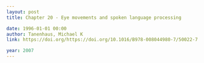 ```yaml
---
layout: post
title: Chapter 20 - Eye movements and spoken language processing

date: 1996-01-01 00:00
author: Tanenhaus, Michael K 
link: https://doi.org/https://doi.org/10.1016/B978-008044980-7/50022-7

year: 2007
---
```


